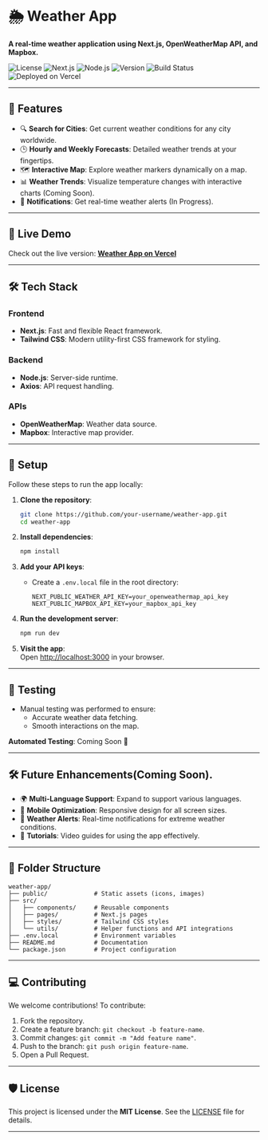 
# 🌦️ Weather App  
**A real-time weather application using Next.js, OpenWeatherMap API, and Mapbox.**  

![License](https://img.shields.io/badge/license-MIT-green)  ![Next.js](https://img.shields.io/badge/Next.js-13.4-blue)  ![Node.js](https://img.shields.io/badge/Node.js-18.x-brightgreen)  ![Version](https://img.shields.io/badge/version-1.0.0-yellow)  ![Build Status](https://img.shields.io/badge/build-passing-brightgreen)  ![Deployed on Vercel](https://img.shields.io/badge/Deployment-Vercel-blue)  

---

## 🌟 Features  
- 🔍 **Search for Cities**: Get current weather conditions for any city worldwide.  
- 🕒 **Hourly and Weekly Forecasts**: Detailed weather trends at your fingertips.  
- 🗺️ **Interactive Map**: Explore weather markers dynamically on a map.  
- 📊 **Weather Trends**: Visualize temperature changes with interactive charts (Coming Soon).  
- 🔔 **Notifications**: Get real-time weather alerts (In Progress).  

---

## 🚀 Live Demo  
Check out the live version: **[Weather App on Vercel](https://your-weather-app.vercel.app/)**  

---

## 🛠️ Tech Stack  
### **Frontend**  
- **Next.js**: Fast and flexible React framework.  
- **Tailwind CSS**: Modern utility-first CSS framework for styling.  

### **Backend**  
- **Node.js**: Server-side runtime.  
- **Axios**: API request handling.  

### **APIs**  
- **OpenWeatherMap**: Weather data source.  
- **Mapbox**: Interactive map provider.  

---

## 📝 Setup  
Follow these steps to run the app locally:  

1. **Clone the repository**:  
   ```bash
   git clone https://github.com/your-username/weather-app.git
   cd weather-app
   ```

2. **Install dependencies**:  
   ```bash
   npm install
   ```

3. **Add your API keys**:  
   - Create a `.env.local` file in the root directory:  
     ```env
     NEXT_PUBLIC_WEATHER_API_KEY=your_openweathermap_api_key
     NEXT_PUBLIC_MAPBOX_API_KEY=your_mapbox_api_key
     ```

4. **Run the development server**:  
   ```bash
   npm run dev
   ```

5. **Visit the app**:  
   Open [http://localhost:3000](http://localhost:3000) in your browser.


---

## 🧪 Testing  
- Manual testing was performed to ensure:
  - Accurate weather data fetching.
  - Smooth interactions on the map.  

**Automated Testing**: Coming Soon 🚧  

---

## 🛠️ Future Enhancements(Coming Soon). 
- 🌍 **Multi-Language Support**: Expand to support various languages.  
- 📱 **Mobile Optimization**: Responsive design for all screen sizes.  
- 🌟 **Weather Alerts**: Real-time notifications for extreme weather conditions.  
- 🎥 **Tutorials**: Video guides for using the app effectively.  

---

## 📂 Folder Structure  
```plaintext
weather-app/
├── public/             # Static assets (icons, images)
├── src/
│   ├── components/     # Reusable components
│   ├── pages/          # Next.js pages
│   ├── styles/         # Tailwind CSS styles
│   └── utils/          # Helper functions and API integrations
├── .env.local          # Environment variables
├── README.md           # Documentation
└── package.json        # Project configuration
```

---

## 💻 Contributing  
We welcome contributions! To contribute:  
1. Fork the repository.  
2. Create a feature branch: `git checkout -b feature-name`.  
3. Commit changes: `git commit -m "Add feature name"`.  
4. Push to the branch: `git push origin feature-name`.  
5. Open a Pull Request.  

---

## 🛡️ License  
This project is licensed under the **MIT License**. See the [LICENSE](LICENSE) file for details.  

---


